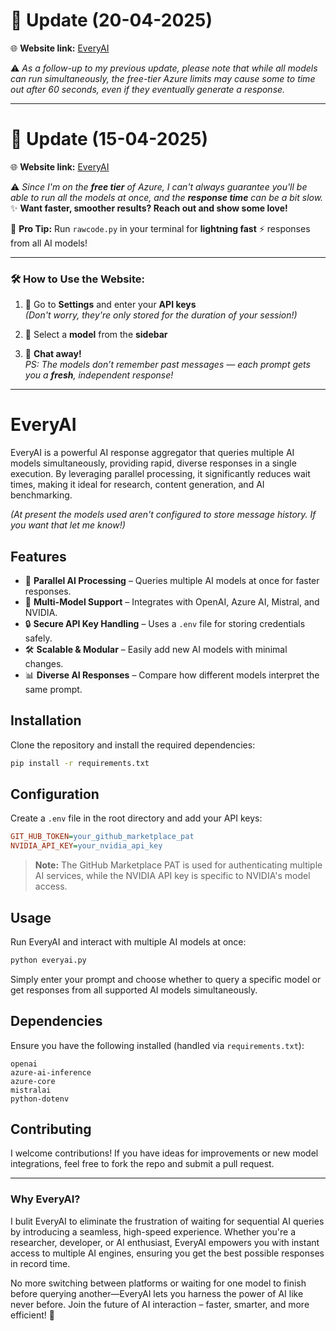 # 🔄 Update (20-04-2025)

🌐 **Website link:** [EveryAI](https://everyai-f4e9fucdg2ddh8es.centralindia-01.azurewebsites.net/)  

⚠️ _As a follow-up to my previous update, please note that while all models can run simultaneously, the free-tier Azure limits may cause some to time out after 60 seconds, even if they eventually generate a response._

---


# 🔄 Update (15-04-2025)

🌐 **Website link:** [EveryAI](https://everyai-f4e9fucdg2ddh8es.centralindia-01.azurewebsites.net/)  

⚠️ _Since I'm on the **free tier** of Azure, I can't always guarantee you'll be able to run all the models at once, and the **response time** can be a bit slow._  
✨ **Want faster, smoother results? Reach out and show some love!**  

🚀 **Pro Tip:** Run `rawcode.py` in your terminal for **lightning fast** ⚡️ responses from all AI models!

---

### 🛠️ How to Use the Website:

1. 🔐 Go to **Settings** and enter your **API keys**  
   _(Don't worry, they're only stored for the duration of your session!)_

2. 🤖 Select a **model** from the **sidebar**

3. 💬 **Chat away!**  
   _PS: The models don’t remember past messages — each prompt gets you a **fresh**, independent response!_

---

# EveryAI

EveryAI is a powerful AI response aggregator that queries multiple AI models simultaneously, providing rapid, diverse responses in a single execution. By leveraging parallel processing, it significantly reduces wait times, making it ideal for research, content generation, and AI benchmarking. 

_(At present the models used aren't configured to store message history. If you want that let me know!)_

## Features
- 🚀 **Parallel AI Processing** – Queries multiple AI models at once for faster responses.
- 🤖 **Multi-Model Support** – Integrates with OpenAI, Azure AI, Mistral, and NVIDIA.
- 🔒 **Secure API Key Handling** – Uses a `.env` file for storing credentials safely.
- 🛠 **Scalable & Modular** – Easily add new AI models with minimal changes.
- 📊 **Diverse AI Responses** – Compare how different models interpret the same prompt.

## Installation
Clone the repository and install the required dependencies:
```bash
pip install -r requirements.txt
```

## Configuration
Create a `.env` file in the root directory and add your API keys:
```ini
GIT_HUB_TOKEN=your_github_marketplace_pat
NVIDIA_API_KEY=your_nvidia_api_key
```
> **Note:** The GitHub Marketplace PAT is used for authenticating multiple AI services, while the NVIDIA API key is specific to NVIDIA's model access.

## Usage
Run EveryAI and interact with multiple AI models at once:
```bash
python everyai.py
```
Simply enter your prompt and choose whether to query a specific model or get responses from all supported AI models simultaneously.

## Dependencies
Ensure you have the following installed (handled via `requirements.txt`):
```
openai
azure-ai-inference
azure-core
mistralai
python-dotenv
```

## Contributing
I welcome contributions! If you have ideas for improvements or new model integrations, feel free to fork the repo and submit a pull request.

---
### Why EveryAI?
I bulit EveryAI to eliminate the frustration of waiting for sequential AI queries by introducing a seamless, high-speed experience. Whether you're a researcher, developer, or AI enthusiast, EveryAI empowers you with instant access to multiple AI engines, ensuring you get the best possible responses in record time.

No more switching between platforms or waiting for one model to finish before querying another—EveryAI lets you harness the power of AI like never before. Join the future of AI interaction – faster, smarter, and more efficient! 🚀
